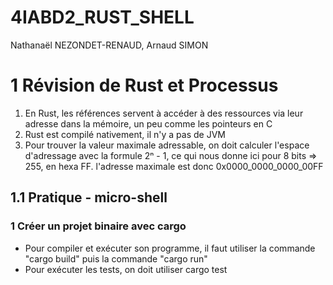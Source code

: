 # 4IABD2_RUST_SHELL
Nathanaël NEZONDET-RENAUD, Arnaud SIMON
# 1 Révision de Rust et Processus
1) En Rust, les références servent à accéder à des ressources via leur adresse dans la mémoire, un peu comme les pointeurs en C
2) Rust est compilé nativement, il n'y a pas de JVM
3) Pour trouver la valeur maximale adressable, on doit calculer l'espace d'adressage avec la formule 2ⁿ - 1, ce qui nous donne ici pour 8 bits =>  255, en hexa FF. l'adresse maximale est donc 0x0000_0000_0000_00FF
## 1.1 Pratique - micro-shell
### 1 Créer un projet binaire avec cargo
* Pour compiler et exécuter son programme, il faut utiliser la commande "cargo build" puis la commande "cargo run"  
* Pour exécuter les tests, on doit utiliser cargo test

